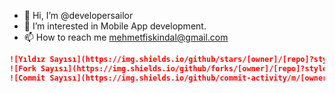 - 👋 Hi, I’m @developersailor
- 👀 I’m interested in Mobile App development.
- 📫 How to reach me mehmetfiskindal@gmail.com
<!---
developersailor/developersailor is a ✨ special ✨ repository because its `README.md` (this file) appears on your GitHub profile.
You can click the Preview link to take a look at your changes.
--->

```markdown
![Yıldız Sayısı](https://img.shields.io/github/stars/[owner]/[repo]?style=social)
![Fork Sayısı](https://img.shields.io/github/forks/[owner]/[repo]?style=social)
![Commit Sayısı](https://img.shields.io/github/commit-activity/m/[owner]/[repo])